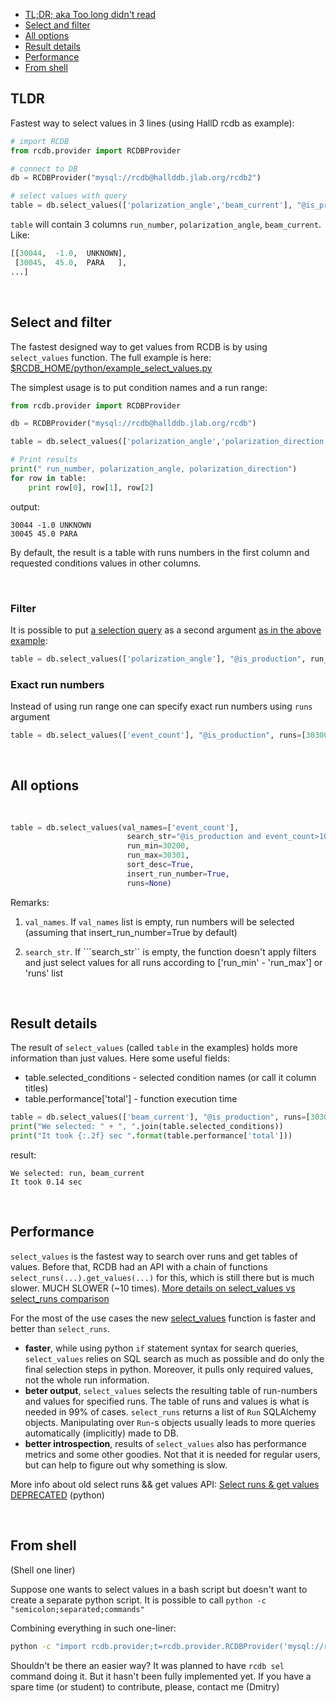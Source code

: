 - [TL;DR; aka Too long didn't read](#tl-dr)
- [Select and filter](#select-and-filter)
- [All options](#all-options)
- [Result details](#result-details)
- [Performance](#performance)
- [From shell](#from-shell)

## TLDR

Fastest way to select values in 3 lines (using HallD rcdb as example):

```python
# import RCDB
from rcdb.provider import RCDBProvider

# connect to DB
db = RCDBProvider("mysql://rcdb@hallddb.jlab.org/rcdb2")

# select values with query
table = db.select_values(['polarization_angle','beam_current'], "@is_production", run_min=30000, run_max=30050)
```

```table``` will contain 3 columns ```run_number```, ```polarization_angle```, ```beam_current```. Like:

```python
[[30044,  -1.0,  UNKNOWN],
 [30045,  45.0,  PARA   ],
...] 
```

<br>

## Select and filter

The fastest designed way to get values from RCDB is by using ```select_values``` function. 
The full example is here:
[$RCDB_HOME/python/example_select_values.py](https://github.com/JeffersonLab/rcdb/blob/master/python/example_select_values.py)

The simplest usage is to put condition names and a run range:

```python
from rcdb.provider import RCDBProvider

db = RCDBProvider("mysql://rcdb@hallddb.jlab.org/rcdb")

table = db.select_values(['polarization_angle','polarization_direction'], run_min=30000, run_max=30050)

# Print results
print(" run_number, polarization_angle, polarization_direction")
for row in table:
    print row[0], row[1], row[2]
```

output:
```
30044 -1.0 UNKNOWN
30045 45.0 PARA
```
By default, the result is a table with runs numbers in the first column and requested conditions values in other columns. 

<br>

### Filter
It is possible to put [a selection query](Query-syntax) as a second argument [as in the above example](#tl-dr):

```python 
table = db.select_values(['polarization_angle'], "@is_production", run_min=30000, run_max=30050)
```

### Exact run numbers
Instead of using run range one can specify exact run numbers using ```runs``` argument

```python 
table = db.select_values(['event_count'], "@is_production", runs=[30300,30298,30286])
```

<br>

## All options

```python
                                                                             # Default value | Descrition
                                                                             #---------------+------------------------------------
table = db.select_values(val_names=['event_count'],                          # []            | List of conditions names to select, empty by default
                          search_str="@is_production and event_count>1000",  # ""            | Search pattern.
                          run_min=30200,                                     # 0             | minimum run to search/select
                          run_max=30301,                                     # sys.maxsize   | maximum run to search/select
                          sort_desc=True,                                    # False         | if True result runs will by sorted descendant by run_number, ascendant if False
                          insert_run_number=True,                            # True          | If True the first column of the result will be a run number
                          runs=None)                                         # None          | a list of runs to search from. In this case run_min and run_max are not used
```

Remarks:
1. ```val_names```. If ```val_names``` list is empty, run numbers will be selected (assuming that insert_run_number=True by default)

2. ```search_str```. If ```search_str`` is empty, the function doesn't apply filters and just select values for all runs according to ['run_min' - 'run_max'] or 'runs' list


<br>

## Result details

The result of ```select_values``` (called ```table``` in the examples) holds more information than just values. Here some useful fields:

- table.selected_conditions - selected condition names (or call it column titles)
- table.performance['total'] - function execution time

```python
table = db.select_values(['beam_current'], "@is_production", runs=[30300,30298,30286])
print("We selected: " + ", ".join(table.selected_conditions))
print("It took {:.2f} sec ".format(table.performance['total']))
```

result:

```
We selected: run, beam_current
It took 0.14 sec 
```

<br>

## Performance

```select_values``` is the fastest way to search over runs and get tables of values. Before that, RCDB had an API with a chain of functions ```select_runs(...).get_values(...)``` for this, which is still there but is much slower. MUCH SLOWER (~10 times). [More details on select_values vs select_runs comparison](https://github.com/JeffersonLab/rcdb/issues/111)

For the most of the use cases the new [select_values](https://github.com/JeffersonLab/rcdb/wiki/Select-values) function is faster and better than `select_runs`. 

- **faster**, while using python `if` statement syntax for search queries, `select_values` relies on SQL search as much as possible and do only the 
  final selection steps in python. Moreover, it pulls only required values, not the whole run information. 
- **beter output**, `select_values` selects the resulting table of run-numbers and values for specified runs. The table of runs and values is what is needed in 99% of cases.  `select_runs` returns a list of `Run` SQLAlchemy objects. Manipulating over `Run`-s objects usually leads to more queries automatically (implicitly) made to DB. 
- **better introspection**, results of `select_values` also has performance metrics and some other goodies. Not that it is needed for regular users, but
  can help to figure out why something is slow. 

More info about old select runs && get values API: [Select runs & get values DEPRECATED](Select-runs-and-get-values) (python)  

<br>

## From shell  
(Shell one liner)

Suppose one wants to select values in a bash script but doesn't want to create a separate python script.
It is possible to call ```python -c "semicolon;separated;commands"```

Combining everything in such one-liner:

```bash
python -c "import rcdb.provider;t=rcdb.provider.RCDBProvider('mysql://rcdb@hallddb.jlab.org/rcdb').select_values(['polarization_angle','polarization_direction'], run_min=30000, run_max=31000);print('\n'.join([' '.join(map(str, r)) for r in t]))"
```

Shouldn't be there an easier way? It was planned to have ```rcdb sel``` command doing it. But it hasn't been fully implemented yet. If you have a spare time (or student) to contribute, please, contact me (Dmitry)
